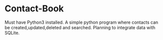 # Contact-Book
Must have Python3 installed.
A simple python program where contacts can be created,updated,deleted and searched.
Planning to integrate data with SQLite. 
